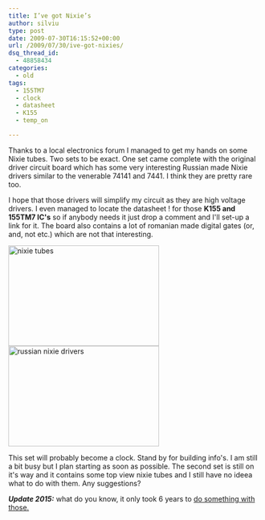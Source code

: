 ```yaml
---
title: I’ve got Nixie’s
author: silviu
type: post
date: 2009-07-30T16:15:52+00:00
url: /2009/07/30/ive-got-nixies/
dsq_thread_id:
  - 48858434
categories:
  - old
tags:
  - 155TM7
  - clock
  - datasheet
  - K155
  - temp_on

---
```

Thanks to a local electronics forum I managed to get my hands on some Nixie tubes. Two sets to be exact. One set came complete with the original driver circuit board which has some very interesting Russian made Nixie drivers similar to the venerable 74141 and 7441. I think they are pretty rare too.

I hope that those drivers will simplify my circuit as they are high voltage drivers. I even managed to locate the datasheet ! for those **K155 and 155TM7 IC's** so if anybody needs it just drop a comment and I'll set-up a link for it. The board also contains a lot of romanian made digital gates (or, and, not etc.) which are not that interesting.

[<img decoding="async" loading="lazy" class="aligncenter size-medium wp-image-408" title="nixie tubes" src="http://blog.silviuvulcan.ro/wp-content/uploads/sites/2/2009/07/nixie-tubes-300x200.jpg" alt="nixie tubes" width="300" height="200" />][1][<img decoding="async" loading="lazy" class="aligncenter size-medium wp-image-409" title="russian nixie drivers" src="http://blog.silviuvulcan.ro/wp-content/uploads/sites/2/2009/07/russian-nixie-drivers-300x200.jpg" alt="russian nixie drivers" width="300" height="200" />][2]

This set will probably become a clock. Stand by for building info's. I am still a bit busy but I plan starting as soon as possible. The second set is still on it's way and it contains some top view nixie tubes and I still have no ideea what to do with them. Any suggestions?

**_Update 2015:_** what do you know, it only took 6 years to [do something with those.][3]

 [1]: http://blog.silviuvulcan.ro/wp-content/uploads/sites/2/2009/07/nixie-tubes.jpg
 [2]: http://blog.silviuvulcan.ro/wp-content/uploads/sites/2/2009/07/russian-nixie-drivers.jpg
 [3]: http://www.sgvulcan.com/raspberry-pi-a-nixie-ntp-clock/